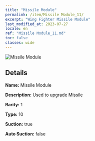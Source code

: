 ```yaml
---
title: "Missile Module"
permalink: /item/Missile Module_11/
excerpt: "Wing Fighter Missile Module"
last_modified_at: 2023-07-27
locale: en
ref: "Missile Module_11.md"
toc: false
classes: wide
---
```



 ![Missile Module](/images/item/Missile_Module_p.png)



## Details

 **Name:** Missile Module 

 **Description:** Used to upgrade Missile

 **Rarity:** 1 

 **Type:** 10 

 **Suction:** true 

 **Auto Suction:** false 


